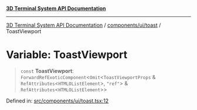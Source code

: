 [**3D Terminal System API Documentation**](../../../../README.md)

***

[3D Terminal System API Documentation](../../../../README.md) / [components/ui/toast](../README.md) / ToastViewport

# Variable: ToastViewport

> `const` **ToastViewport**: `ForwardRefExoticComponent`\<`Omit`\<`ToastViewportProps` & `RefAttributes`\<`HTMLOListElement`\>, `"ref"`\> & `RefAttributes`\<`HTMLOListElement`\>\>

Defined in: [src/components/ui/toast.tsx:12](https://github.com/Dicommunitas/ThreeJS_Terminal_3D/blob/824631c882bd29351bc730ad23d22c22cce24127/src/components/ui/toast.tsx#L12)
